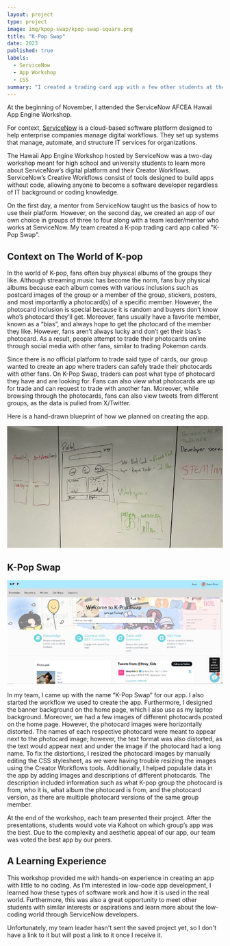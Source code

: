 ```yaml
---
layout: project
type: project
image: img/kpop-swap/kpop-swap-square.png
title: "K-Pop Swap"
date: 2023
published: true
labels:
  - ServiceNow
  - App Workshop
  - CSS
summary: "I created a trading card app with a few other students at the two day ServiceNow AFCEA Hawaii App Engine Workshop."
---
```


At the beginning of November, I attended the ServiceNow AFCEA Hawaii App Engine Workshop. 

For context, [ServiceNow](https://www.servicenow.com/company.html) is a cloud-based software platform designed to help enterprise companies manage digital workflows. They set up systems that manage, automate, and structure IT services for organizations. 

The Hawaii App Engine Workshop hosted by ServiceNow was a two-day workshop meant for high school and university students to learn more about ServiceNow’s digital platform and their Creator Workflows. ServiceNow’s Creative Workflows consist of tools designed to build apps without code, allowing anyone to become a software developer regardless of IT background or coding knowledge.

On the first day, a mentor from ServiceNow taught us the basics of how to use their platform. However, on the second day, we created an app of our own choice in groups of three to four along with a team leader/mentor who works at ServiceNow. My team created a K-pop trading card app called "K-Pop Swap". 
 
## Context on The World of K-pop 

In the world of K-pop, fans often buy physical albums of the groups they like. Although streaming music has become the norm, fans buy physical albums because each album comes with various inclusions such as postcard images of the group or a member of the group, stickers, posters, and most importantly a photocard(s) of a specific member. However, the photocard inclusion is special because it is random and buyers don’t know who’s photocard they’ll get. Moreover, fans usually have a favorite member, known as a “bias”, and always hope to get the photocard of the member they like. However, fans aren’t always lucky and don’t get their bias’s photocard. As a result, people attempt to trade their photocards online through social media with other fans, similar to trading Pokemon cards. 

Since there is no official platform to trade said type of cards, our group wanted to create an app where traders can safely trade their photocards with other fans. On K-Pop Swap, traders can post what type of photocard they have and are looking for. Fans can also view what photocards are up for trade and can request to trade with another fan. Moreover, while browsing through the photocards, fans can also view tweets from different groups, as the data is pulled from X/Twitter. 

Here is a hand-drawn blueprint of how we planned on creating the app. 
<center><img width="700px" src="../img/kpop-swap/plan.jpeg"></center>

## K-Pop Swap
<center><img width="700px" src="../img/kpop-swap/home-page.jpeg"></center>

In my team, I came up with the name “K-Pop Swap” for our app. I also started the workflow we used to create the app. Furthermore, I designed the banner background on the home page, which I also use as my laptop background. Moreover, we had a few images of different photocards posted on the home page. However, the photocard images were horizontally distorted. The names of each respective photocard were meant to appear next to the photocard image; however, the text format was also distorted, as the text would appear next and under the image if the photocard had a long name. To fix the distortions, I resized the photocard images by manually editing the CSS stylesheet, as we were having trouble resizing the images using the Creator Workflows tools. Additionally, I helped populate data in the app by adding images and descriptions of different photocards. The description included information such as what K-pop group the photocard is from, who it is, what album the photocard is from, and the photocard version, as there are multiple photocard versions of the same group member. 

At the end of the workshop, each team presented their project. After the presentations, students would vote via Kahoot on which group’s app was the best. Due to the complexity and aesthetic appeal of our app, our team was voted the best app by our peers. 

## A Learning Experience 

This workshop provided me with hands-on experience in creating an app with little to no coding. As I’m interested in low-code app development, I learned how these types of software work and how it is used in the real world. Furthermore, this was also a great opportunity to meet other students with similar interests or aspirations and learn more about the low-coding world through ServiceNow developers. 

Unfortunately, my team leader hasn't sent the saved project yet, so I don't have a link to it but will post a link to it once I receive it. 
